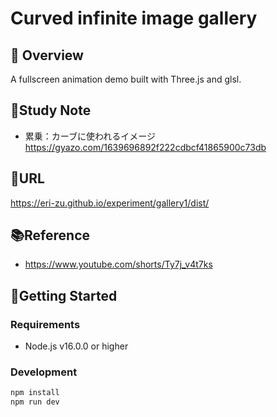 # Curved infinite image gallery

## 📝 Overview

A fullscreen animation demo built with Three.js and glsl.

## 🧠Study Note

- 累乗：カーブに使われるイメージ  
  https://gyazo.com/1639696892f222cdbcf41865900c73db

## 🔗URL

https://eri-zu.github.io/experiment/gallery1/dist/

## 📚Reference

- https://www.youtube.com/shorts/Ty7j_v4t7ks

## 🚀Getting Started

### Requirements

- Node.js v16.0.0 or higher

### Development

```bash
npm install
npm run dev
```
